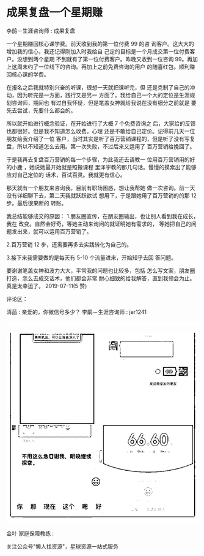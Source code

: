 # 成果复盘一个星期赚

李鹃－生涯咨询师 : 成果复盘

一个星期赚回核心课学费。前天收到我的第一位付费 99 的咨 询客户。这大大的增加我的信心，我还记得刚加入时我给自 己定的目标是一个月成交第一位付费客户。没想到两个星期 不到就有了第一位付费客户。昨晚又收到一位咨询 99。再加 上这周末约了一位线下的咨询。再加上之前免费咨询的用户 的随喜红包。顺利赚回核心课的学费。

在报名之后我就特别兴奋的听课，很想一天就把课听完，但 还是克制了自己的冲动，因为听完是一方面，践行又是另一 方面了。我给自己一个大的定位是生涯规划咨询师，期间也 有过自我怀疑，但是笔盖女神就给我说在没有细分之前就是 要先去尝试，先要什么都会的。

所以就开始进行概念验证，在开始进行了大概 7 个免费咨询之 后，大家给的反馈也都很好。但是我不知道怎么收费，心理 还是不敢给自己定价。记得前几天一位朋友给我介绍了一位 客户，当时其实是听了百万营销课程的，但是听了没有写复 盘，所以不知道怎么去用。第一次失败，不过后来又运用了 百万营销给挽回了。

于是我再去复盘百万营销的每一个步骤，为此我还去请教一 位用百万营销用的好的小鹿 ，她说她最开始就是照搬课程 里泽宇教的那几句话。慢慢的摸索出了能够应对自己定位的 话术，百试百灵。我就更有信心。

那天就有一个朋友来咨询我，目前有职场困惑，想让我帮她 做一次咨询。前一天没有详细聊下去，第二天我就跃跃欲试 想用下，于是跟她用了百万营销的的那 12 步。最后很果断的 转账。

我总结能够成交的原因： 1.朋友圈宣传，在朋友圈输出，也让别人看到我在成长，我在 改变。自然会好奇，等她主动来询问的就证明她有需求的， 等她把自己的问题发出来，就可以运用百万营销了。

2.百万营销 12 步，还需要再多去实践转化为自己的。

3.接下来我需要做的是每天有 5-10 个流量进来，开始知乎去回 答问题。

要谢谢笔盖女神和波力大大，平常我的问题也比较多，包括 怎么写文案，朋友圈打造，怎么去成交话术，他们都会非常 耐心细致的给我解答，直到我领会为止。真是太幸运了。 2019-07-11(5 赞)

评论区：

清菡 : 亲爱的，你微信号多少？ 李鹃－生涯咨询师 : jer1241

![image](img/Image_345.png)

![image](img/Image_346.png)

金叶 家庭保障教练 :

关注公众号"懒人找资源"，星球资源一站式服务